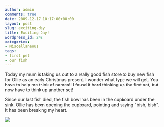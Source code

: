 ```yaml
---
author: admin
comments: true
date: 2009-12-17 10:17:00+00:00
layout: post
slug: exciting-day
title: Exciting Day!
wordpress_id: 242
categories:
- Miscellaneous
tags:
- first pet
- our fish
---
```


Today my mum is taking us out to a really good fish store to buy new fish for Ollie as an early Christmas present.  I wonder what type we will get.  You have to help me think of names!!  I found it hard thinking up the first set, but now have to think up another set!  
  
Since our last fish died, the fish bowl has been in the cupboard under the sink. Ollie has been opening the cupboard, pointing and saying "bish, bish".  It has been breaking my heart.

![](https://blogger.googleusercontent.com/tracker/251139911615938991-8725431988807558770?l=www.outmumbered.com)

